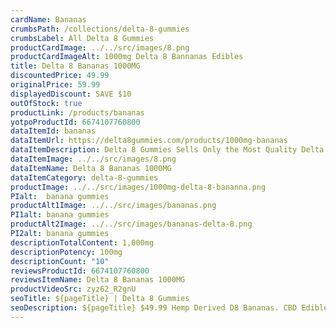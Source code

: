```yaml
---
cardName: Bananas
crumbsPath: /collections/delta-8-gummies
crumbsLabel: All Delta 8 Gummies
productCardImage: ../../src/images/8.png
productCardImageAlt: 1000mg Delta 8 Bannanas Edibles
title: Delta 8 Bananas 1000MG
discountedPrice: 49.99
originalPrice: 59.99
displayedDiscount: SAVE $10
outOfStock: true
productLink: /products/bananas
yotpoProductId: 6674107760800
dataItemId: bananas
dataItemUrl: https://delta8gummies.com/products/1000mg-bananas
dataItemDescription: Delta 8 Gummies Sells Only the Most Quality Delta 8 Banana Gummies Fully Formulated from Hemp. These products are 2018 Federal Farm Bill Legal.
dataItemImage: ../../src/images/8.png
dataItemName: Delta 8 Bananas 1000MG
dataItemCategory: delta-8-gummies
productImage: ../../src/images/1000mg-delta-8-bananna.png
PIalt:  banana gummies
productAlt1Image: ../../src/images/bananas.png
PI1alt: banana gummies
productAlt2Image: ../../src/images/bananas-delta-8.png
PI2alt: banana gummies
descriptionTotalContent: 1,000mg
descriptionPotency: 100mg
descriptionCount: "10"
reviewsProductId: 6674107760800
reviewsItemName: Delta 8 Bananas 1000MG
productVideoSrc: zyz62_R2gnU
seoTitle: ${pageTitle} | Delta 8 Gummies
seoDescription: ${pageTitle} $49.99 Hemp Derived D8 Bananas. CBD Edibles 2018 Fedral Farm Bill legal. Consume Delta 8 thc bananas gummies Responsibly. 
---
```

